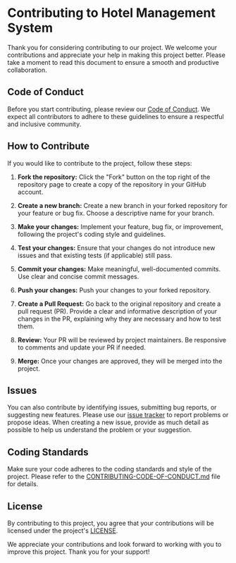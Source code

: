 # Contributing to Hotel Management System

Thank you for considering contributing to our project. We welcome your contributions and appreciate your help in making this project better. Please take a moment to read this document to ensure a smooth and productive collaboration.

## Code of Conduct

Before you start contributing, please review our [Code of Conduct](CODE_OF_CONDUCT.md). We expect all contributors to adhere to these guidelines to ensure a respectful and inclusive community.

## How to Contribute

If you would like to contribute to the project, follow these steps:

1. **Fork the repository:** Click the "Fork" button on the top right of the repository page to create a copy of the repository in your GitHub account.

2. **Create a new branch:** Create a new branch in your forked repository for your feature or bug fix. Choose a descriptive name for your branch.

3. **Make your changes:** Implement your feature, bug fix, or improvement, following the project's coding style and guidelines.

4. **Test your changes:** Ensure that your changes do not introduce new issues and that existing tests (if applicable) still pass.

5. **Commit your changes:** Make meaningful, well-documented commits. Use clear and concise commit messages.

6. **Push your changes:** Push your changes to your forked repository.

7. **Create a Pull Request:** Go back to the original repository and create a pull request (PR). Provide a clear and informative description of your changes in the PR, explaining why they are necessary and how to test them.

8. **Review:** Your PR will be reviewed by project maintainers. Be responsive to comments and update your PR if needed.

9. **Merge:** Once your changes are approved, they will be merged into the project.

## Issues

You can also contribute by identifying issues, submitting bug reports, or suggesting new features. Please use our [issue tracker](link-to-issue-tracker) to report problems or propose ideas. When creating a new issue, provide as much detail as possible to help us understand the problem or your suggestion.

## Coding Standards

Make sure your code adheres to the coding standards and style of the project. Please refer to the [CONTRIBUTING-CODE-OF-CONDUCT.md](CONTRIBUTING-CODE-OF-CONDUCT.md) file for details.

## License

By contributing to this project, you agree that your contributions will be licensed under the project's [LICENSE](LICENSE.md).

We appreciate your contributions and look forward to working with you to improve this project. Thank you for your support!
